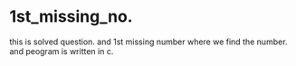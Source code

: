 # 1st_missing_no.
this is solved question.
and 1st missing number where we find the number.
and peogram is written in c.
